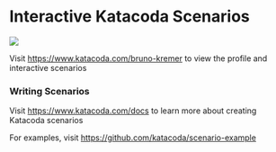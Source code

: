 # Interactive Katacoda Scenarios

[![](http://shields.katacoda.com/katacoda/bruno-kremer/count.svg)](https://www.katacoda.com/bruno-kremer "Get your profile on Katacoda.com")

Visit https://www.katacoda.com/bruno-kremer to view the profile and interactive scenarios

### Writing Scenarios
Visit https://www.katacoda.com/docs to learn more about creating Katacoda scenarios

For examples, visit https://github.com/katacoda/scenario-example

